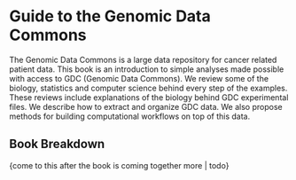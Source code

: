# Guide to the Genomic Data Commons
  The Genomic Data Commons is a large data repository for cancer related patient data.  This book is an introduction to simple analyses made possible with access to GDC (Genomic Data Commons).  We review some of the biology, statistics and computer science behind every step of the examples.  These reviews include explanations of the biology behind GDC experimental files. We describe how to extract and organize GDC data.  We also propose methods for building computational workflows on top of this data.
  
  ## Book Breakdown
  {come to this after the book is coming together more | todo}